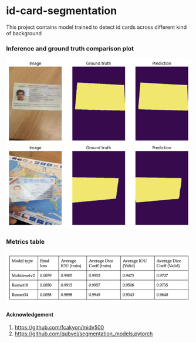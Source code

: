 # id-card-segmentation
This project contains model trained to detect id cards across different kind of background

### Inference and ground truth comparison plot
![image inference](https://github.com/shubh-tiwari/id-card-segmentation/blob/main/outputs/Screenshot%202024-03-19%20at%2011.43.17%20PM.png)

### Metrics table
![image metrics table](https://github.com/shubh-tiwari/id-card-segmentation/blob/main/outputs/Screenshot%202024-03-21%20at%208.15.03%20PM.png)

#### Acknowledgement
1. https://github.com/fcakyon/midv500
2. https://github.com/qubvel/segmentation_models.pytorch
